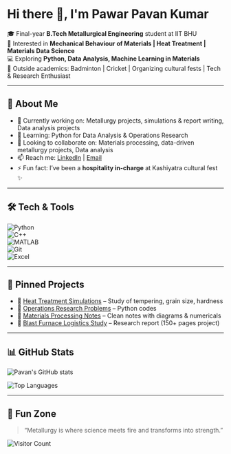 # Hi there 👋, I'm Pawar Pavan Kumar  

🎓 Final-year **B.Tech Metallurgical Engineering** student at IIT BHU  
🔬 Interested in **Mechanical Behaviour of Materials | Heat Treatment | Materials Data Science**  
💻 Exploring **Python, Data Analysis, Machine Learning in Materials**  
🏸 Outside academics: Badminton | Cricket | Organizing cultural fests | Tech & Research Enthusiast  

---

## 🚀 About Me  
- 🔭 Currently working on: Metallurgy projects, simulations & report writing, Data analysis projects
- 🌱 Learning: Python for Data Analysis & Operations Research  
- 👯 Looking to collaborate on: Materials processing, data-driven metallurgy projects, Data analysis  
- 📫 Reach me: [LinkedIn](https://www.linkedin.com/) | [Email](mailto:pawarpavanv5@gmail.com)  
- ⚡ Fun fact: I’ve been a **hospitality in-charge** at Kashiyatra cultural fest ✨  

---

## 🛠️ Tech & Tools  
![Python](https://img.shields.io/badge/Python-3776AB?style=for-the-badge&logo=python&logoColor=white)  
![C++](https://img.shields.io/badge/C++-00599C?style=for-the-badge&logo=cplusplus&logoColor=white)  
![MATLAB](https://img.shields.io/badge/MATLAB-orange?style=for-the-badge&logo=Mathworks&logoColor=white)  
![Git](https://img.shields.io/badge/Git-F05032?style=for-the-badge&logo=git&logoColor=white)  
![Excel](https://img.shields.io/badge/Excel-217346?style=for-the-badge&logo=microsoft-excel&logoColor=white)  

---

## 📌 Pinned Projects  
- 🔹 [Heat Treatment Simulations](#) – Study of tempering, grain size, hardness  
- 🔹 [Operations Research Problems](#) – Python codes 
- 🔹 [Materials Processing Notes](#) – Clean notes with diagrams & numericals  
- 🔹 [Blast Furnace Logistics Study](#) – Research report (150+ pages project)  

---

## 📊 GitHub Stats  
![Pavan's GitHub stats](https://github-readme-stats.vercel.app/api?username=pawarpavankumar&show_icons=true&theme=radical)  

![Top Languages](https://github-readme-stats.vercel.app/api/top-langs/?username=pawarpavankumar&layout=compact&theme=radical)  

---

## 🌟 Fun Zone  
> “Metallurgy is where science meets fire and transforms into strength.”  

![Visitor Count](https://komarev.com/ghpvc/?username=pavarpavankumar&color=blue)  

